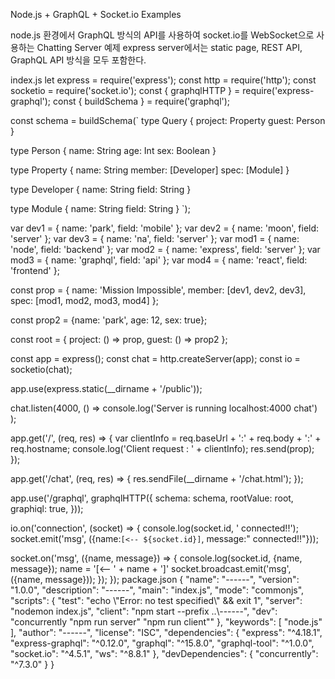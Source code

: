 Node.js + GraphQL + Socket.io Examples


node.js 환경에서 GraphQL 방식의 API를 사용하여
socket.io를 WebSocket으로 사용하는 Chatting Server 예제
express server에서는 static page, REST API, GraphQL API 방식을 모두 포함한다.

index.js
let express = require('express');
const http = require('http');
const socketio = require('socket.io');
const { graphqlHTTP } = require('express-graphql');
const { buildSchema } = require('graphql');

const schema = buildSchema(`
  type Query {
    project: Property
    guest: Person
  }

  type Person {
    name: String
    age: Int
    sex: Boolean
  }

  type Property {
    name: String
    member: [Developer]
    spec: [Module]
  }

  type Developer {
    name: String
    field: String
  }

  type Module {
    name: String
    field: String
  }
`);

var dev1 = { name: 'park', field: 'mobile' };
var dev2 = { name: 'moon', field: 'server' };
var dev3 = { name: 'na', field: 'server' };
var mod1 = { name: 'node', field: 'backend' };
var mod2 = { name: 'express', field: 'server' };
var mod3 = { name: 'graphql', field: 'api' };
var mod4 = { name: 'react', field: 'frontend' };

const prop = { 
    name: 'Mission Impossible', 
    member: [dev1, dev2, dev3], 
    spec: [mod1, mod2, mod3, mod4] 
};

const prop2 = {name: 'park', age: 12, sex: true};

const root = { 
    project: () => prop,
    guest: () => prop2
};

const app = express();
const chat = http.createServer(app);
const io = socketio(chat);

app.use(express.static(__dirname + '/public'));

chat.listen(4000, () =>
  console.log('Server is running localhost:4000 chat')
);

app.get('/', (req, res) => { 
    var clientInfo = req.baseUrl + ':'
                   + req.body + ':'
                   + req.hostname;
    console.log('Client request : ' + clientInfo);
    res.send(prop);
});

app.get('/chat', (req, res) => { 
  res.sendFile(__dirname + '/chat.html');
});

app.use('/graphql', graphqlHTTP({
  schema: schema,
  rootValue: root,
  graphiql: true,
}));

io.on('connection', (socket) => {
  console.log(socket.id, ' connected!!');
  socket.emit('msg', ({name:`[<-- ${socket.id}]`, message:" connected!!"}));
  
  socket.on('msg', ({name, message}) => {
    console.log(socket.id, {name, message});
    name = '[<-- ' + name + ']'
    socket.broadcast.emit('msg', ({name, message}));
  });
}); 
package.json
{
  "name": "------",
  "version": "1.0.0",
  "description": "------",
  "main": "index.js",
  "mode": "commonjs",
  "scripts": {
    "test": "echo \\\"Error: no test specified\\\" && exit 1",
    "server": "nodemon index.js",
    "client": "npm start --prefix ..\\------",
    "dev": "concurrently \"npm run server\" \"npm run client\""
  },
  "keywords": [
    "node.js"
  ],
  "author": "------",
  "license": "ISC",
  "dependencies": {
    "express": "^4.18.1",
    "express-graphql": "^0.12.0",
    "graphql": "^15.8.0",
    "graphql-tool": "^1.0.0",
    "socket.io": "^4.5.1",
    "ws": "^8.8.1"
  },
  "devDependencies": {
    "concurrently": "^7.3.0"
  }
}